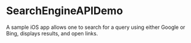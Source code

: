 # SearchEngineAPIDemo
A sample iOS app allows one to search for a query using either Google or Bing, displays results, and open links. 
